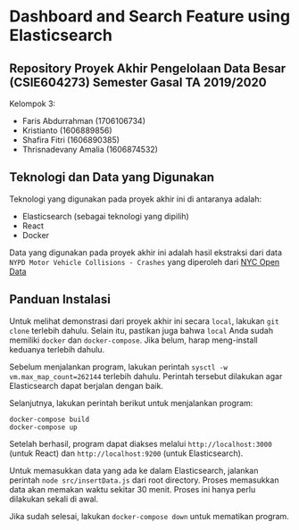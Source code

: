 # Dashboard and Search Feature using Elasticsearch

## Repository Proyek Akhir Pengelolaan Data Besar (CSIE604273) Semester Gasal TA 2019/2020
Kelompok 3:
- Faris Abdurrahman (1706106734)
- Kristianto (1606889856)
- Shafira Fitri (1606890385)
- Thrisnadevany Amalia (1606874532)

## Teknologi dan Data yang Digunakan
Teknologi yang digunakan pada proyek akhir ini di antaranya adalah:
- Elasticsearch (sebagai teknologi yang dipilih)
- React
- Docker

Data yang digunakan pada proyek akhir ini adalah hasil ekstraksi dari data `NYPD Motor Vehicle Collisions - Crashes` yang diperoleh dari [NYC Open Data](https://data.cityofnewyork.us/Public-Safety/Motor-Vehicle-Collisions-Crashes/h9gi-nx95)

## Panduan Instalasi
Untuk melihat demonstrasi dari proyek akhir ini secara `local`, lakukan `git clone` terlebih dahulu. Selain itu, pastikan juga bahwa `local` Anda sudah memiliki `docker` dan `docker-compose`. Jika belum, harap meng-install keduanya terlebih dahulu.

Sebelum menjalankan program, lakukan perintah `sysctl -w vm.max_map_count=262144` terlebih dahulu. Perintah tersebut dilakukan agar Elasticsearch dapat berjalan dengan baik.

Selanjutnya, lakukan perintah berikut untuk menjalankan program:
```
docker-compose build
docker-compose up
```
Setelah berhasil, program dapat diakses melalui `http://localhost:3000` (untuk React) dan `http://localhost:9200` (untuk Elasticsearch).

Untuk memasukkan data yang ada ke dalam Elasticsearch, jalankan perintah `node src/insertData.js` dari root directory. Proses memasukkan data akan memakan waktu sekitar 30 menit. Proses ini hanya perlu dilakukan sekali di awal.

Jika sudah selesai, lakukan `docker-compose down` untuk mematikan program.